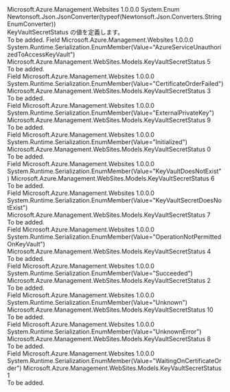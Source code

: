 <Type Name="KeyVaultSecretStatus" FullName="Microsoft.Azure.Management.WebSites.Models.KeyVaultSecretStatus">
  <TypeSignature Language="C#" Value="public enum KeyVaultSecretStatus" />
  <TypeSignature Language="ILAsm" Value=".class public auto ansi sealed KeyVaultSecretStatus extends System.Enum" />
  <TypeSignature Language="DocId" Value="T:Microsoft.Azure.Management.WebSites.Models.KeyVaultSecretStatus" />
  <TypeSignature Language="VB.NET" Value="Public Enum KeyVaultSecretStatus" />
  <TypeSignature Language="F#" Value="type KeyVaultSecretStatus = " />
  <AssemblyInfo>
    <AssemblyName>Microsoft.Azure.Management.Websites</AssemblyName>
    <AssemblyVersion>1.0.0.0</AssemblyVersion>
  </AssemblyInfo>
  <Base>
    <BaseTypeName>System.Enum</BaseTypeName>
  </Base>
  <Attributes>
    <Attribute>
      <AttributeName>Newtonsoft.Json.JsonConverter(typeof(Newtonsoft.Json.Converters.StringEnumConverter))</AttributeName>
    </Attribute>
  </Attributes>
  <Docs>
    <summary>
            KeyVaultSecretStatus の値を定義します。
            </summary>
    <remarks>To be added.</remarks>
  </Docs>
  <Members>
    <Member MemberName="AzureServiceUnauthorizedToAccessKeyVault">
      <MemberSignature Language="C#" Value="AzureServiceUnauthorizedToAccessKeyVault" />
      <MemberSignature Language="ILAsm" Value=".field public static literal valuetype Microsoft.Azure.Management.WebSites.Models.KeyVaultSecretStatus AzureServiceUnauthorizedToAccessKeyVault = int32(5)" />
      <MemberSignature Language="DocId" Value="F:Microsoft.Azure.Management.WebSites.Models.KeyVaultSecretStatus.AzureServiceUnauthorizedToAccessKeyVault" />
      <MemberSignature Language="VB.NET" Value="AzureServiceUnauthorizedToAccessKeyVault" />
      <MemberSignature Language="F#" Value="AzureServiceUnauthorizedToAccessKeyVault = 5" Usage="Microsoft.Azure.Management.WebSites.Models.KeyVaultSecretStatus.AzureServiceUnauthorizedToAccessKeyVault" />
      <MemberType>Field</MemberType>
      <AssemblyInfo>
        <AssemblyName>Microsoft.Azure.Management.Websites</AssemblyName>
        <AssemblyVersion>1.0.0.0</AssemblyVersion>
      </AssemblyInfo>
      <Attributes>
        <Attribute>
          <AttributeName>System.Runtime.Serialization.EnumMember(Value="AzureServiceUnauthorizedToAccessKeyVault")</AttributeName>
        </Attribute>
      </Attributes>
      <ReturnValue>
        <ReturnType>Microsoft.Azure.Management.WebSites.Models.KeyVaultSecretStatus</ReturnType>
      </ReturnValue>
      <MemberValue>5</MemberValue>
      <Docs>
        <summary>To be added.</summary>
      </Docs>
    </Member>
    <Member MemberName="CertificateOrderFailed">
      <MemberSignature Language="C#" Value="CertificateOrderFailed" />
      <MemberSignature Language="ILAsm" Value=".field public static literal valuetype Microsoft.Azure.Management.WebSites.Models.KeyVaultSecretStatus CertificateOrderFailed = int32(3)" />
      <MemberSignature Language="DocId" Value="F:Microsoft.Azure.Management.WebSites.Models.KeyVaultSecretStatus.CertificateOrderFailed" />
      <MemberSignature Language="VB.NET" Value="CertificateOrderFailed" />
      <MemberSignature Language="F#" Value="CertificateOrderFailed = 3" Usage="Microsoft.Azure.Management.WebSites.Models.KeyVaultSecretStatus.CertificateOrderFailed" />
      <MemberType>Field</MemberType>
      <AssemblyInfo>
        <AssemblyName>Microsoft.Azure.Management.Websites</AssemblyName>
        <AssemblyVersion>1.0.0.0</AssemblyVersion>
      </AssemblyInfo>
      <Attributes>
        <Attribute>
          <AttributeName>System.Runtime.Serialization.EnumMember(Value="CertificateOrderFailed")</AttributeName>
        </Attribute>
      </Attributes>
      <ReturnValue>
        <ReturnType>Microsoft.Azure.Management.WebSites.Models.KeyVaultSecretStatus</ReturnType>
      </ReturnValue>
      <MemberValue>3</MemberValue>
      <Docs>
        <summary>To be added.</summary>
      </Docs>
    </Member>
    <Member MemberName="ExternalPrivateKey">
      <MemberSignature Language="C#" Value="ExternalPrivateKey" />
      <MemberSignature Language="ILAsm" Value=".field public static literal valuetype Microsoft.Azure.Management.WebSites.Models.KeyVaultSecretStatus ExternalPrivateKey = int32(9)" />
      <MemberSignature Language="DocId" Value="F:Microsoft.Azure.Management.WebSites.Models.KeyVaultSecretStatus.ExternalPrivateKey" />
      <MemberSignature Language="VB.NET" Value="ExternalPrivateKey" />
      <MemberSignature Language="F#" Value="ExternalPrivateKey = 9" Usage="Microsoft.Azure.Management.WebSites.Models.KeyVaultSecretStatus.ExternalPrivateKey" />
      <MemberType>Field</MemberType>
      <AssemblyInfo>
        <AssemblyName>Microsoft.Azure.Management.Websites</AssemblyName>
        <AssemblyVersion>1.0.0.0</AssemblyVersion>
      </AssemblyInfo>
      <Attributes>
        <Attribute>
          <AttributeName>System.Runtime.Serialization.EnumMember(Value="ExternalPrivateKey")</AttributeName>
        </Attribute>
      </Attributes>
      <ReturnValue>
        <ReturnType>Microsoft.Azure.Management.WebSites.Models.KeyVaultSecretStatus</ReturnType>
      </ReturnValue>
      <MemberValue>9</MemberValue>
      <Docs>
        <summary>To be added.</summary>
      </Docs>
    </Member>
    <Member MemberName="Initialized">
      <MemberSignature Language="C#" Value="Initialized" />
      <MemberSignature Language="ILAsm" Value=".field public static literal valuetype Microsoft.Azure.Management.WebSites.Models.KeyVaultSecretStatus Initialized = int32(0)" />
      <MemberSignature Language="DocId" Value="F:Microsoft.Azure.Management.WebSites.Models.KeyVaultSecretStatus.Initialized" />
      <MemberSignature Language="VB.NET" Value="Initialized" />
      <MemberSignature Language="F#" Value="Initialized = 0" Usage="Microsoft.Azure.Management.WebSites.Models.KeyVaultSecretStatus.Initialized" />
      <MemberType>Field</MemberType>
      <AssemblyInfo>
        <AssemblyName>Microsoft.Azure.Management.Websites</AssemblyName>
        <AssemblyVersion>1.0.0.0</AssemblyVersion>
      </AssemblyInfo>
      <Attributes>
        <Attribute>
          <AttributeName>System.Runtime.Serialization.EnumMember(Value="Initialized")</AttributeName>
        </Attribute>
      </Attributes>
      <ReturnValue>
        <ReturnType>Microsoft.Azure.Management.WebSites.Models.KeyVaultSecretStatus</ReturnType>
      </ReturnValue>
      <MemberValue>0</MemberValue>
      <Docs>
        <summary>To be added.</summary>
      </Docs>
    </Member>
    <Member MemberName="KeyVaultDoesNotExist">
      <MemberSignature Language="C#" Value="KeyVaultDoesNotExist" />
      <MemberSignature Language="ILAsm" Value=".field public static literal valuetype Microsoft.Azure.Management.WebSites.Models.KeyVaultSecretStatus KeyVaultDoesNotExist = int32(6)" />
      <MemberSignature Language="DocId" Value="F:Microsoft.Azure.Management.WebSites.Models.KeyVaultSecretStatus.KeyVaultDoesNotExist" />
      <MemberSignature Language="VB.NET" Value="KeyVaultDoesNotExist" />
      <MemberSignature Language="F#" Value="KeyVaultDoesNotExist = 6" Usage="Microsoft.Azure.Management.WebSites.Models.KeyVaultSecretStatus.KeyVaultDoesNotExist" />
      <MemberType>Field</MemberType>
      <AssemblyInfo>
        <AssemblyName>Microsoft.Azure.Management.Websites</AssemblyName>
        <AssemblyVersion>1.0.0.0</AssemblyVersion>
      </AssemblyInfo>
      <Attributes>
        <Attribute>
          <AttributeName>System.Runtime.Serialization.EnumMember(Value="KeyVaultDoesNotExist")</AttributeName>
        </Attribute>
      </Attributes>
      <ReturnValue>
        <ReturnType>Microsoft.Azure.Management.WebSites.Models.KeyVaultSecretStatus</ReturnType>
      </ReturnValue>
      <MemberValue>6</MemberValue>
      <Docs>
        <summary>To be added.</summary>
      </Docs>
    </Member>
    <Member MemberName="KeyVaultSecretDoesNotExist">
      <MemberSignature Language="C#" Value="KeyVaultSecretDoesNotExist" />
      <MemberSignature Language="ILAsm" Value=".field public static literal valuetype Microsoft.Azure.Management.WebSites.Models.KeyVaultSecretStatus KeyVaultSecretDoesNotExist = int32(7)" />
      <MemberSignature Language="DocId" Value="F:Microsoft.Azure.Management.WebSites.Models.KeyVaultSecretStatus.KeyVaultSecretDoesNotExist" />
      <MemberSignature Language="VB.NET" Value="KeyVaultSecretDoesNotExist" />
      <MemberSignature Language="F#" Value="KeyVaultSecretDoesNotExist = 7" Usage="Microsoft.Azure.Management.WebSites.Models.KeyVaultSecretStatus.KeyVaultSecretDoesNotExist" />
      <MemberType>Field</MemberType>
      <AssemblyInfo>
        <AssemblyName>Microsoft.Azure.Management.Websites</AssemblyName>
        <AssemblyVersion>1.0.0.0</AssemblyVersion>
      </AssemblyInfo>
      <Attributes>
        <Attribute>
          <AttributeName>System.Runtime.Serialization.EnumMember(Value="KeyVaultSecretDoesNotExist")</AttributeName>
        </Attribute>
      </Attributes>
      <ReturnValue>
        <ReturnType>Microsoft.Azure.Management.WebSites.Models.KeyVaultSecretStatus</ReturnType>
      </ReturnValue>
      <MemberValue>7</MemberValue>
      <Docs>
        <summary>To be added.</summary>
      </Docs>
    </Member>
    <Member MemberName="OperationNotPermittedOnKeyVault">
      <MemberSignature Language="C#" Value="OperationNotPermittedOnKeyVault" />
      <MemberSignature Language="ILAsm" Value=".field public static literal valuetype Microsoft.Azure.Management.WebSites.Models.KeyVaultSecretStatus OperationNotPermittedOnKeyVault = int32(4)" />
      <MemberSignature Language="DocId" Value="F:Microsoft.Azure.Management.WebSites.Models.KeyVaultSecretStatus.OperationNotPermittedOnKeyVault" />
      <MemberSignature Language="VB.NET" Value="OperationNotPermittedOnKeyVault" />
      <MemberSignature Language="F#" Value="OperationNotPermittedOnKeyVault = 4" Usage="Microsoft.Azure.Management.WebSites.Models.KeyVaultSecretStatus.OperationNotPermittedOnKeyVault" />
      <MemberType>Field</MemberType>
      <AssemblyInfo>
        <AssemblyName>Microsoft.Azure.Management.Websites</AssemblyName>
        <AssemblyVersion>1.0.0.0</AssemblyVersion>
      </AssemblyInfo>
      <Attributes>
        <Attribute>
          <AttributeName>System.Runtime.Serialization.EnumMember(Value="OperationNotPermittedOnKeyVault")</AttributeName>
        </Attribute>
      </Attributes>
      <ReturnValue>
        <ReturnType>Microsoft.Azure.Management.WebSites.Models.KeyVaultSecretStatus</ReturnType>
      </ReturnValue>
      <MemberValue>4</MemberValue>
      <Docs>
        <summary>To be added.</summary>
      </Docs>
    </Member>
    <Member MemberName="Succeeded">
      <MemberSignature Language="C#" Value="Succeeded" />
      <MemberSignature Language="ILAsm" Value=".field public static literal valuetype Microsoft.Azure.Management.WebSites.Models.KeyVaultSecretStatus Succeeded = int32(2)" />
      <MemberSignature Language="DocId" Value="F:Microsoft.Azure.Management.WebSites.Models.KeyVaultSecretStatus.Succeeded" />
      <MemberSignature Language="VB.NET" Value="Succeeded" />
      <MemberSignature Language="F#" Value="Succeeded = 2" Usage="Microsoft.Azure.Management.WebSites.Models.KeyVaultSecretStatus.Succeeded" />
      <MemberType>Field</MemberType>
      <AssemblyInfo>
        <AssemblyName>Microsoft.Azure.Management.Websites</AssemblyName>
        <AssemblyVersion>1.0.0.0</AssemblyVersion>
      </AssemblyInfo>
      <Attributes>
        <Attribute>
          <AttributeName>System.Runtime.Serialization.EnumMember(Value="Succeeded")</AttributeName>
        </Attribute>
      </Attributes>
      <ReturnValue>
        <ReturnType>Microsoft.Azure.Management.WebSites.Models.KeyVaultSecretStatus</ReturnType>
      </ReturnValue>
      <MemberValue>2</MemberValue>
      <Docs>
        <summary>To be added.</summary>
      </Docs>
    </Member>
    <Member MemberName="Unknown">
      <MemberSignature Language="C#" Value="Unknown" />
      <MemberSignature Language="ILAsm" Value=".field public static literal valuetype Microsoft.Azure.Management.WebSites.Models.KeyVaultSecretStatus Unknown = int32(10)" />
      <MemberSignature Language="DocId" Value="F:Microsoft.Azure.Management.WebSites.Models.KeyVaultSecretStatus.Unknown" />
      <MemberSignature Language="VB.NET" Value="Unknown" />
      <MemberSignature Language="F#" Value="Unknown = 10" Usage="Microsoft.Azure.Management.WebSites.Models.KeyVaultSecretStatus.Unknown" />
      <MemberType>Field</MemberType>
      <AssemblyInfo>
        <AssemblyName>Microsoft.Azure.Management.Websites</AssemblyName>
        <AssemblyVersion>1.0.0.0</AssemblyVersion>
      </AssemblyInfo>
      <Attributes>
        <Attribute>
          <AttributeName>System.Runtime.Serialization.EnumMember(Value="Unknown")</AttributeName>
        </Attribute>
      </Attributes>
      <ReturnValue>
        <ReturnType>Microsoft.Azure.Management.WebSites.Models.KeyVaultSecretStatus</ReturnType>
      </ReturnValue>
      <MemberValue>10</MemberValue>
      <Docs>
        <summary>To be added.</summary>
      </Docs>
    </Member>
    <Member MemberName="UnknownError">
      <MemberSignature Language="C#" Value="UnknownError" />
      <MemberSignature Language="ILAsm" Value=".field public static literal valuetype Microsoft.Azure.Management.WebSites.Models.KeyVaultSecretStatus UnknownError = int32(8)" />
      <MemberSignature Language="DocId" Value="F:Microsoft.Azure.Management.WebSites.Models.KeyVaultSecretStatus.UnknownError" />
      <MemberSignature Language="VB.NET" Value="UnknownError" />
      <MemberSignature Language="F#" Value="UnknownError = 8" Usage="Microsoft.Azure.Management.WebSites.Models.KeyVaultSecretStatus.UnknownError" />
      <MemberType>Field</MemberType>
      <AssemblyInfo>
        <AssemblyName>Microsoft.Azure.Management.Websites</AssemblyName>
        <AssemblyVersion>1.0.0.0</AssemblyVersion>
      </AssemblyInfo>
      <Attributes>
        <Attribute>
          <AttributeName>System.Runtime.Serialization.EnumMember(Value="UnknownError")</AttributeName>
        </Attribute>
      </Attributes>
      <ReturnValue>
        <ReturnType>Microsoft.Azure.Management.WebSites.Models.KeyVaultSecretStatus</ReturnType>
      </ReturnValue>
      <MemberValue>8</MemberValue>
      <Docs>
        <summary>To be added.</summary>
      </Docs>
    </Member>
    <Member MemberName="WaitingOnCertificateOrder">
      <MemberSignature Language="C#" Value="WaitingOnCertificateOrder" />
      <MemberSignature Language="ILAsm" Value=".field public static literal valuetype Microsoft.Azure.Management.WebSites.Models.KeyVaultSecretStatus WaitingOnCertificateOrder = int32(1)" />
      <MemberSignature Language="DocId" Value="F:Microsoft.Azure.Management.WebSites.Models.KeyVaultSecretStatus.WaitingOnCertificateOrder" />
      <MemberSignature Language="VB.NET" Value="WaitingOnCertificateOrder" />
      <MemberSignature Language="F#" Value="WaitingOnCertificateOrder = 1" Usage="Microsoft.Azure.Management.WebSites.Models.KeyVaultSecretStatus.WaitingOnCertificateOrder" />
      <MemberType>Field</MemberType>
      <AssemblyInfo>
        <AssemblyName>Microsoft.Azure.Management.Websites</AssemblyName>
        <AssemblyVersion>1.0.0.0</AssemblyVersion>
      </AssemblyInfo>
      <Attributes>
        <Attribute>
          <AttributeName>System.Runtime.Serialization.EnumMember(Value="WaitingOnCertificateOrder")</AttributeName>
        </Attribute>
      </Attributes>
      <ReturnValue>
        <ReturnType>Microsoft.Azure.Management.WebSites.Models.KeyVaultSecretStatus</ReturnType>
      </ReturnValue>
      <MemberValue>1</MemberValue>
      <Docs>
        <summary>To be added.</summary>
      </Docs>
    </Member>
  </Members>
</Type>